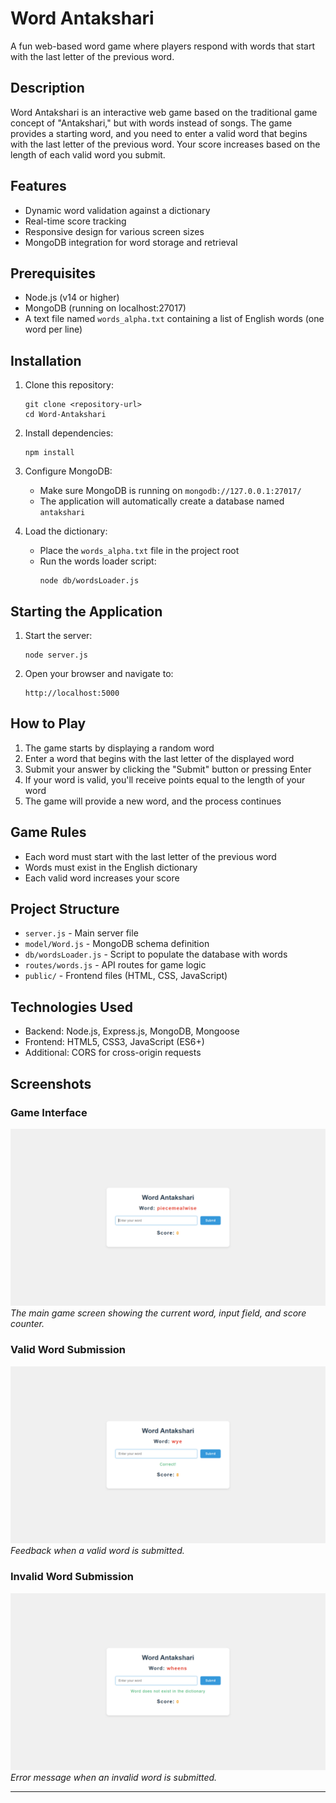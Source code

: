 # Word Antakshari

A fun web-based word game where players respond with words that start with the last letter of the previous word.

## Description

Word Antakshari is an interactive web game based on the traditional game concept of "Antakshari," but with words instead of songs. The game provides a starting word, and you need to enter a valid word that begins with the last letter of the previous word. Your score increases based on the length of each valid word you submit.

## Features

- Dynamic word validation against a dictionary
- Real-time score tracking
- Responsive design for various screen sizes
- MongoDB integration for word storage and retrieval

## Prerequisites

- Node.js (v14 or higher)
- MongoDB (running on localhost:27017)
- A text file named `words_alpha.txt` containing a list of English words (one word per line)

## Installation

1. Clone this repository:
   ```
   git clone <repository-url>
   cd Word-Antakshari
   ```

2. Install dependencies:
   ```
   npm install
   ```

3. Configure MongoDB:
   - Make sure MongoDB is running on `mongodb://127.0.0.1:27017/`
   - The application will automatically create a database named `antakshari`

4. Load the dictionary:
   - Place the `words_alpha.txt` file in the project root
   - Run the words loader script:
     ```
     node db/wordsLoader.js
     ```

## Starting the Application

1. Start the server:
   ```
   node server.js
   ```

2. Open your browser and navigate to:
   ```
   http://localhost:5000
   ```

## How to Play

1. The game starts by displaying a random word
2. Enter a word that begins with the last letter of the displayed word
3. Submit your answer by clicking the "Submit" button or pressing Enter
4. If your word is valid, you'll receive points equal to the length of your word
5. The game will provide a new word, and the process continues

## Game Rules

- Each word must start with the last letter of the previous word
- Words must exist in the English dictionary
- Each valid word increases your score

## Project Structure

- `server.js` - Main server file
- `model/Word.js` - MongoDB schema definition
- `db/wordsLoader.js` - Script to populate the database with words
- `routes/words.js` - API routes for game logic
- `public/` - Frontend files (HTML, CSS, JavaScript)

## Technologies Used

- Backend: Node.js, Express.js, MongoDB, Mongoose
- Frontend: HTML5, CSS3, JavaScript (ES6+)
- Additional: CORS for cross-origin requests

## Screenshots

### Game Interface
![Game Interface](screenshots/screenshot1.png)
*The main game screen showing the current word, input field, and score counter.*

### Valid Word Submission
![Valid Word](screenshots/screenshot2.png)
*Feedback when a valid word is submitted.*

### Invalid Word Submission
![Invalid Word](screenshots/screenshot3.png)
*Error message when an invalid word is submitted.*

---